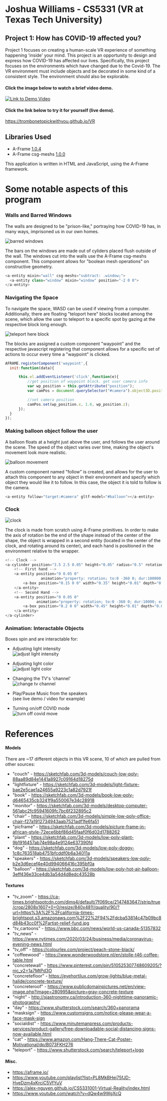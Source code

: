 # Joshua Williams - CS5331 (VR at Texas Tech University)
## Project 1: How has COVID-19 affected you?

Project 1 focuses on creating a human-scale VR experience of something happening 'inside' your mind.
This project is an opportunity to design and express how COVID-19 has affected our lives. 
Specifically, this project focuses on the environments which have changed due to the Covid-19.
The VR environment must include objects and be decorated in some kind of a consistent style. The environment should also be explorable.



#### Click the image below to watch a brief video demo.
[![Link to Demo Video](/images/p1.williams.gif)](https://youtu.be/7pK0n02emos)

#### Click the link below to try it for yourself (live demo).
https://trombonetopickwithyou.github.io/VR




## Libraries Used
- A-Frame [1.0.4](https://aframe.io)
- A-Frame csg-meshs [1.0.0](https://github.com/SebastianBaltes/aframe-csg-meshs)  
  
This application is written in HTML and JavaScript, using the A-Frame framework.  







# Some notable aspects of this program

### Walls and Barred Windows
The walls are designed to be "prison-like," portraying how COVID-19 has, in many ways, imprisoned us in our own homes.  

![barred windows](/images/barred_windows.JPG)  

The bars on the windows are made out of cyliders placed flush outside of the wall. The windows cut into the walls use the A-Frame csg-meshs component. This component allows for "boolean mesh operations" on constructive geometry.

```javascript
<a-entity mixin="wall" csg-meshs="subtract: .window;">
  <a-entity class="window" mixin="window" position="-2 0 0">
</a-entity>
```
  
### Navigating the Space
To navigate the space, WASD can be used if viewing from a computer. Additionally, there are floating "teloport here" blocks located among the scene, which allow the user to teleport to a specific spot by gazing at the respective block long enough.  

![teleport here block](/images/teleport.gif)  

The blocks are assigned a custom component "waypoint" and the respective javascript registering that component allows for a specific set of actions to occur every time a "waypoint" is clicked.
```javascript
AFRAME.registerComponent('waypoint',{
  init:function(data){

      this.el.addEventListener('click',function(e){
          //get position of waypoint block. get user camera info
          var wp_position = this.getAttribute("position");
          var camPos = document.querySelector("#camera").object3D.position;

          //set camera position
          camPos.set(wp_position.x, 1.6, wp_position.z);
      });
  }
});
```

### Making balloon object follow the user
A balloon floats at a height just above the user, and follows the user around the scene. The speed of the object varies over time, making the object's movement look more realistic.  

![balloon movement](/images/balloon.gif)  

A custom component named "follow" is created, and allows for the user to attach this component to any object in their environment and specify which object they would like it to follow. In this case, the object it is told to follow is the camera.  

```javascript
<a-entity follow="target:#camera" gltf-model="#balloon"></a-entity>
```


### Clock
![clock](/images/clock.gif)  

The clock is made from scratch using A-Frame primitives. In order to make the axis of rotation be the end of the shape instead of the center of the shape, the object is wrapped in a second entity (located in the center of the clock, and rotating around its center), and each hand is positioned in the environment relative to the wrapper.  

```javascript
<!-- Clock -->
<a-cylinder position="3.5 2.5 0.05" height="0.05" radius="0.5" rotation="90 0 0" color="white">
    <!-- First hand -->
    <a-entity position="0 0.05 0"
                animation="property: rotation; to:0 -360 0; dur:100000; easing: linear; loop:true">
        <a-box position="0.15 0 0" width="0.35" height="0.01" depth="0.05" color="black"></a-box>
    </a-entity>
    <!-- Second Hand -->
    <a-entity position="0 0.05 0"
              animation="property: rotation; to:0 -360 0; dur:10000; easing: linear; loop:true">
        <a-box position="0.2 0 0" width="0.45" height="0.01" depth="0.05" color="black"></a-box>
    </a-entity>
</a-cylinder>

```

### Animation: Interactable Objects
Boxes spin and are interactable for:
- Adjusting light intensity  
![adjust light intensity](/images/light_box.gif)  

- Adjusting light color  
![adjust light color](/images/color_box.gif)  

- Changing the TV's 'channel'  
![change tv channel](/images/tv_remote.gif)  

- Play/Pause Music from the speakers  
(see live demo / video for example)  

- Turning on/off COVID mode  
![turn off covid move](/images/covid_mode.gif)


# References

#### Models  

There are ~17 different objects in this VR scene, 10 of which are pulled from other sources:  
- "couch" - https://sketchfab.com/3d-models/couch-low-poly-88aa89d84e1441a8927c09164d18275d  
- "lightfixture" - https://sketchfab.com/3d-models/light-fixture-bae2e5cae1a24655a9223c1a82d7921f  
- "book" - https://sketchfab.com/3d-models/book-low-poly-d6465435cb3241f9a550067e34c28918  
- "monitor" - https://sketchfab.com/3d-models/desktop-computer-561abc2fc95941609fc7bc6f232895c2  
- "chair" - https://sketchfab.com/3d-models/simple-low-poly-office-chair-f27a1912734943aab7521adf1fe6fa51
- "picframe" - https://sketchfab.com/3d-models/picture-frame-in-african-style-72ece6bbf86d45faaf0f6d02d1788262
- "plant" - https://sketchfab.com/3d-models/low-poly-plant-9b1916457ab74e98a4e9124e637390fd  
- "dog" - https://sketchfab.com/3d-models/low-poly-doggy-1c8c763518ab4751bfcddf0b6a34011a  
- "speakers" - https://sketchfab.com/3d-models/speakers-low-poly-b2e3d6ecef4e40d994066416c395bf0a  
- "balloon" - https://sketchfab.com/3d-models/low-poly-hot-air-balloon-3eff436e33ce4db3a54d4d8edc43528b  


#### Textures
- "tv_zoom" - https://ca-times.brightspotcdn.com/dims4/default/7f069ce/2147483647/strip/true/crop/2808x1607+0+0/resize/840x481!/quality/90/?url=https%3A%2F%2Fcalifornia-times-brightspot.s3.amazonaws.com%2F22%2F94%2Fdcba53814c47b09bc8d84b43cc0f%2Fartist-relief-fund.jpg  
- "tv_cartoons" - https://www.bbc.com/news/world-us-canada-51357832  
- "tv_news" - https://www.nytimes.com/2020/03/24/business/media/coronavirus-evening-news.html  
- "tv_off" - https://colourlex.com/project/peach-stone-black/  
- "coffeewood" - https://www.wonderwoodstore.nl/en/stolle-t46-coffee-table.html  
- "concretewall" - https://www.pinterest.com/pin/510525307748609205/?nic_v2=1a7MtPd3O  
- "concretefloor" - https://eyehortilux.com/grow-lights/blue-metal-halide/concrete-texture/  
- "concreteroof" - https://www.publicdomainpictures.net/en/view-image.php?image=280995&picture=gray-concrete-texture  
- "night" - http://sjastronomy.ca/introduction-360-nighttime-panoramic-photography/
- "day" - https://www.shutterstock.com/search/360+panorama
- "masksign" - https://www.customsigns.com/notice-please-wear-a-face-mask-sign  
- "socialdist" - https://www.minutemanpress.com/products-services/product-gallery/free-downloadable-social-distancing-signs-now-available.html
- "cat" - https://www.amazon.com/Hang-There-Cat-Poster-Motivational/dp/B073FKH276
- "teleport" - https://www.shutterstock.com/search/teleport+logo  


#### Misc.
- https://aframe.io/
- https://www.youtube.com/playlist?list=PL8MkBHej75fJD-HveDzm4xKrciC5VfYuV
- https://alex-nguyen.github.io/CS5331001-Virtual-Reality/index.html
- https://www.youtube.com/watch?v=dQw4w9WgXcQ
